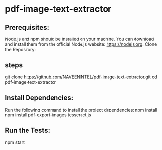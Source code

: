 # pdf-image-text-extractor

## Prerequisites:
Node.js and npm should be installed on your machine. You can download and install them from the official Node.js website: https://nodejs.org.
Clone the Repository:
## steps
git clone https://github.com/NAVEENINTEL/pdf-image-text-extractor.git
cd pdf-image-text-extractor
## Install Dependencies:
Run the following command to install the project dependencies:
npm install
npm install pdf-export-images tesseract.js

## Run the  Tests:
npm start
